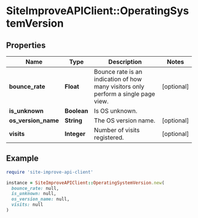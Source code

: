 # SiteImproveAPIClient::OperatingSystemVersion

## Properties

| Name | Type | Description | Notes |
| ---- | ---- | ----------- | ----- |
| **bounce_rate** | **Float** | Bounce rate is an indication of how many visitors only perform a single page view. | [optional] |
| **is_unknown** | **Boolean** | Is OS unknown. |  |
| **os_version_name** | **String** | The OS version name. | [optional] |
| **visits** | **Integer** | Number of visits registered. | [optional] |

## Example

```ruby
require 'site-improve-api-client'

instance = SiteImproveAPIClient::OperatingSystemVersion.new(
  bounce_rate: null,
  is_unknown: null,
  os_version_name: null,
  visits: null
)
```

